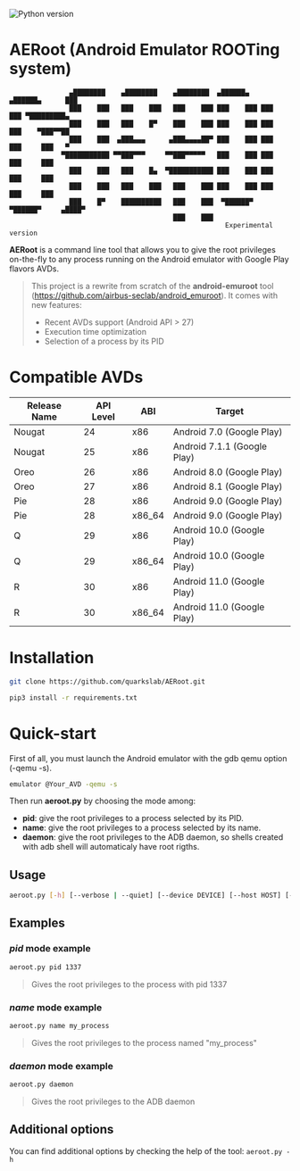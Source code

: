 ![Python version](https://img.shields.io/badge/python-3-informational "Python 3")

# AERoot (Android Emulator ROOTing system)

~~~
               ▄████████    ▄████████    ▄████████  ▄██████▄   ▄██████▄      ███
               ███    ███   ███    ███   ███    ███ ███    ███ ███    ███ ▀█████████▄
               ███    ███   ███    █▀    ███    ███ ███    ███ ███    ███    ▀███▀▀██
               ███    ███  ▄███▄▄▄      ▄███▄▄▄▄██▀ ███    ███ ███    ███     ███   ▀
             ▀███████████ ▀▀███▀▀▀     ▀▀███▀▀▀▀▀   ███    ███ ███    ███     ███
               ███    ███   ███    █▄  ▀███████████ ███    ███ ███    ███     ███
               ███    ███   ███    ███   ███    ███ ███    ███ ███    ███     ███
               ███    █▀    ██████████   ███    ███  ▀██████▀   ▀██████▀     ▄████▀
                                         ███    ███
                                                      Experimental version
~~~

**AERoot** is a command line tool that allows you to give the root privileges on-the-fly to any process running on the Android emulator with Google Play flavors AVDs.
> This project is a rewrite from scratch of the **android-emuroot** tool (https://github.com/airbus-seclab/android_emuroot).
> It comes with new features:
> * Recent AVDs support (Android API > 27)
> * Execution time optimization
> * Selection of a process by its PID

# Compatible AVDs
| Release Name | API Level | ABI    | Target                      |
|--------------|-----------|--------|-----------------------------|
| Nougat       | 24        | x86    | Android 7.0 (Google Play)   |
| Nougat       | 25        | x86    | Android 7.1.1 (Google Play) |
| Oreo         | 26        | x86    | Android 8.0 (Google Play)   |
| Oreo         | 27        | x86    | Android 8.1 (Google Play)   |
| Pie          | 28        | x86    | Android 9.0 (Google Play)   |
| Pie          | 28        | x86_64 | Android 9.0 (Google Play)   |
| Q            | 29        | x86    | Android 10.0 (Google Play)  |
| Q            | 29        | x86_64 | Android 10.0 (Google Play)  |
| R            | 30        | x86    | Android 11.0 (Google Play)  |
| R            | 30        | x86_64 | Android 11.0 (Google Play)  |

# Installation
```bash
git clone https://github.com/quarkslab/AERoot.git
```
```bash
pip3 install -r requirements.txt
```
# Quick-start
First of all, you must launch the Android emulator with the gdb qemu option (-qemu -s).
```bash
emulator @Your_AVD -qemu -s
```

Then run **aeroot.py** by choosing the mode among:
* **pid**: give the root privileges to a process selected by its PID.
* **name**: give the root privileges to a process selected by its name.
* **daemon**: give the root privileges to the ADB daemon, so shells created with adb shell will automaticaly have root rigths.

## Usage
```bash
aeroot.py [-h] [--verbose | --quiet] [--device DEVICE] [--host HOST] [--port PORT] {name,pid,daemon} ...
```

## Examples
### *pid* mode example
```bash
aeroot.py pid 1337
```
> Gives the root privileges to the process with pid 1337
### *name* mode example
```bash
aeroot.py name my_process
```
> Gives the root privileges to the process named "my_process"
### *daemon* mode example
```bash
aeroot.py daemon
```
> Gives the root privileges to the ADB daemon

## Additional options
You can find additional options by checking the help of the tool: `aeroot.py -h`
